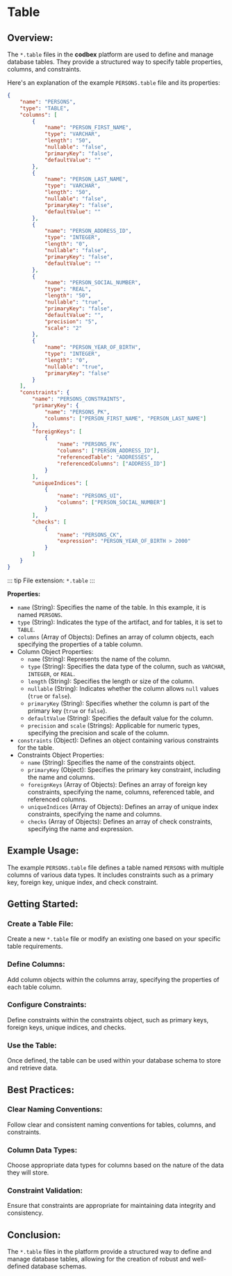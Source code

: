 # Table

## Overview:

The `*.table` files in the __codbex__ platform are used to define and manage database tables. They provide a structured way to specify table properties, columns, and constraints.

Here's an explanation of the example `PERSONS.table` file and its properties:

```json
{
	"name": "PERSONS",
	"type": "TABLE",
	"columns": [
		{
			"name": "PERSON_FIRST_NAME",
			"type": "VARCHAR",
			"length": "50",
			"nullable": "false",
			"primaryKey": "false",
			"defaultValue": ""
		},
		{
			"name": "PERSON_LAST_NAME",
			"type": "VARCHAR",
			"length": "50",
			"nullable": "false",
			"primaryKey": "false",
			"defaultValue": ""
		},
		{
			"name": "PERSON_ADDRESS_ID",
			"type": "INTEGER",
			"length": "0",
			"nullable": "false",
			"primaryKey": "false",
			"defaultValue": ""
		},
		{
			"name": "PERSON_SOCIAL_NUMBER",
			"type": "REAL",
			"length": "50",
			"nullable": "true",
			"primaryKey": "false",
			"defaultValue": "",
			"precision": "5",
			"scale": "2"
		},
		{
			"name": "PERSON_YEAR_OF_BIRTH",
			"type": "INTEGER",
			"length": "0",
			"nullable": "true",
			"primaryKey": "false"
		}
	],
	"constraints": {
		"name": "PERSONS_CONSTRAINTS",
		"primaryKey": {
			"name": "PERSONS_PK",
			"columns": ["PERSON_FIRST_NAME", "PERSON_LAST_NAME"]
		},
		"foreignKeys": [
			{
				"name": "PERSONS_FK",
				"columns": ["PERSON_ADDRESS_ID"],
				"referencedTable": "ADDRESSES",
				"referencedColumns": ["ADDRESS_ID"]
			}
		],
		"uniqueIndices": [
			{
				"name": "PERSONS_UI",
				"columns": ["PERSON_SOCIAL_NUMBER"]
			}
		],
		"checks": [
			{
				"name": "PERSONS_CK",
				"expression": "PERSON_YEAR_OF_BIRTH > 2000"
			}
		]
	}
}
```

::: tip
File extension: `*.table`
:::

**Properties:**

* `name` (String): Specifies the name of the table. In this example, it is named `PERSONS`.
* `type` (String): Indicates the type of the artifact, and for tables, it is set to `TABLE`.
* `columns` (Array of Objects): Defines an array of column objects, each specifying the properties of a table column.
* Column Object Properties:
    * `name` (String): Represents the name of the column.
    * `type` (String): Specifies the data type of the column, such as `VARCHAR`, `INTEGER`, or `REAL`.
    * `length` (String): Specifies the length or size of the column.
    * `nullable` (String): Indicates whether the column allows `null` values (`true` or `false`).
    * `primaryKey` (String): Specifies whether the column is part of the primary key (`true` or `false`).
    * `defaultValue` (String): Specifies the default value for the column.
    * `precision` and `scale` (Strings): Applicable for numeric types, specifying the precision and scale of the column.
* `constraints` (Object): Defines an object containing various constraints for the table.
* Constraints Object Properties:
    * `name` (String): Specifies the name of the constraints object.
    * `primaryKey` (Object): Specifies the primary key constraint, including the name and columns.
    * `foreignKeys` (Array of Objects): Defines an array of foreign key constraints, specifying the name, columns, referenced table, and referenced columns.
    * `uniqueIndices` (Array of Objects): Defines an array of unique index constraints, specifying the name and columns.
    * `checks` (Array of Objects): Defines an array of check constraints, specifying the name and expression.

## Example Usage:

The example `PERSONS.table` file defines a table named `PERSONS` with multiple columns of various data types. It includes constraints such as a primary key, foreign key, unique index, and check constraint.

## Getting Started:

### Create a Table File:

Create a new `*.table` file or modify an existing one based on your specific table requirements.

### Define Columns:

Add column objects within the columns array, specifying the properties of each table column.

### Configure Constraints:

Define constraints within the constraints object, such as primary keys, foreign keys, unique indices, and checks.

### Use the Table:

Once defined, the table can be used within your database schema to store and retrieve data.

## Best Practices:

### Clear Naming Conventions:

Follow clear and consistent naming conventions for tables, columns, and constraints.

### Column Data Types:

Choose appropriate data types for columns based on the nature of the data they will store.

### Constraint Validation:

Ensure that constraints are appropriate for maintaining data integrity and consistency.

## Conclusion:

The `*.table` files in the platform provide a structured way to define and manage database tables, allowing for the creation of robust and well-defined database schemas.
